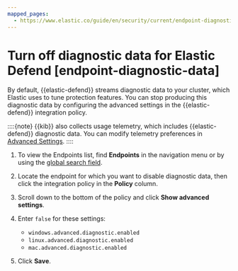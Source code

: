 ```yaml
---
mapped_pages:
  - https://www.elastic.co/guide/en/security/current/endpoint-diagnostic-data.html
---
```


# Turn off diagnostic data for Elastic Defend [endpoint-diagnostic-data]

By default, {{elastic-defend}} streams diagnostic data to your cluster, which Elastic uses to tune protection features. You can stop producing this diagnostic data by configuring the advanced settings in the {{elastic-defend}} integration policy.

::::{note}
{{kib}} also collects usage telemetry, which includes {{elastic-defend}} diagnostic data. You can modify telemetry preferences in [Advanced Settings](kibana://docs/reference/configuration-reference/telemetry-settings.md).
::::


1. To view the Endpoints list, find **Endpoints** in the navigation menu or by using the [global search field](docs-content://get-started/the-stack.md#kibana-navigation-search).
2. Locate the endpoint for which you want to disable diagnostic data, then click the integration policy in the **Policy** column.
3. Scroll down to the bottom of the policy and click **Show advanced settings**.
4. Enter `false` for these settings:

    * `windows.advanced.diagnostic.enabled`
    * `linux.advanced.diagnostic.enabled`
    * `mac.advanced.diagnostic.enabled`

5. Click **Save**.
